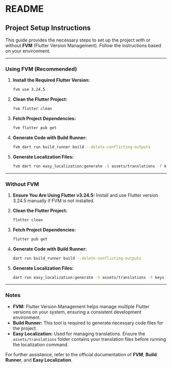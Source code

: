 # README

## Project Setup Instructions

This guide provides the necessary steps to set up the project with or without **FVM** (Flutter Version Management). Follow the instructions based on your environment.

---

### Using FVM (Recommended)

1. **Install the Required Flutter Version:**
   ```bash
   fvm use 3.24.5
   ```

2. **Clean the Flutter Project:**
   ```bash
   fvm flutter clean
   ```

3. **Fetch Project Dependencies:**
   ```bash
   fvm flutter pub get
   ```

4. **Generate Code with Build Runner:**
   ```bash
   fvm dart run build_runner build --delete-conflicting-outputs
   ```

5. **Generate Localization Files:**
   ```bash
   fvm dart run easy_localization:generate -S assets/translations -f keys -o locale_keys.g.dart
   ```

---

### Without FVM

1. **Ensure You Are Using Flutter v3.24.5:**
   Install and use Flutter version 3.24.5 manually if FVM is not installed.

2. **Clean the Flutter Project:**
   ```bash
   flutter clean
   ```

3. **Fetch Project Dependencies:**
   ```bash
   flutter pub get
   ```

4. **Generate Code with Build Runner:**
   ```bash
   dart run build_runner build --delete-conflicting-outputs
   ```

5. **Generate Localization Files:**
   ```bash
   dart run easy_localization:generate -S assets/translations -f keys -o locale_keys.g.dart
   ```

---

### Notes

- **FVM:** Flutter Version Management helps manage multiple Flutter versions on your system, ensuring a consistent development environment.
- **Build Runner:** This tool is required to generate necessary code files for the project.
- **Easy Localization:** Used for managing translations. Ensure the `assets/translations` folder contains your translation files before running the localization command.

For further assistance, refer to the official documentation of **FVM**, **Build Runner**, and **Easy Localization**.

